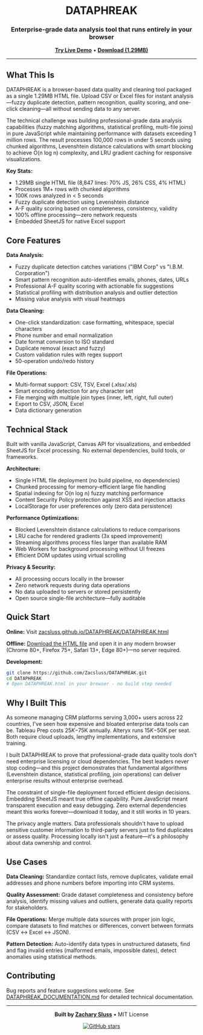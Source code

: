 <div align="center">

# DATAPHREAK

### Enterprise-grade data analysis tool that runs entirely in your browser

**[Try Live Demo](https://zacsluss.github.io/DATAPHREAK/DATAPHREAK.html)** • **[Download (1.29MB)](https://github.com/Zacsluss/DATAPHREAK/raw/main/DATAPHREAK.html)**

</div>

---

## What This Is

DATAPHREAK is a browser-based data quality and cleaning tool packaged as a single 1.29MB HTML file. Upload CSV or Excel files for instant analysis—fuzzy duplicate detection, pattern recognition, quality scoring, and one-click cleaning—all without sending data to any server.

The technical challenge was building professional-grade data analysis capabilities (fuzzy matching algorithms, statistical profiling, multi-file joins) in pure JavaScript while maintaining performance with datasets exceeding 1 million rows. The result processes 100,000 rows in under 5 seconds using chunked algorithms, Levenshtein distance calculations with smart blocking to achieve O(n log n) complexity, and LRU gradient caching for responsive visualizations.

**Key Stats:**
- 1.29MB single HTML file (8,847 lines: 70% JS, 26% CSS, 4% HTML)
- Processes 1M+ rows with chunked algorithms
- 100K rows analyzed in < 5 seconds
- Fuzzy duplicate detection using Levenshtein distance
- A-F quality scoring based on completeness, consistency, validity
- 100% offline processing—zero network requests
- Embedded SheetJS for native Excel support

## Core Features

**Data Analysis:**
- Fuzzy duplicate detection catches variations ("IBM Corp" vs "I.B.M. Corporation")
- Smart pattern recognition auto-identifies emails, phones, dates, URLs
- Professional A-F quality scoring with actionable fix suggestions
- Statistical profiling with distribution analysis and outlier detection
- Missing value analysis with visual heatmaps

**Data Cleaning:**
- One-click standardization: case formatting, whitespace, special characters
- Phone number and email normalization
- Date format conversion to ISO standard
- Duplicate removal (exact and fuzzy)
- Custom validation rules with regex support
- 50-operation undo/redo history

**File Operations:**
- Multi-format support: CSV, TSV, Excel (.xlsx/.xls)
- Smart encoding detection for any character set
- File merging with multiple join types (inner, left, right, full outer)
- Export to CSV, JSON, Excel
- Data dictionary generation

## Technical Stack

Built with vanilla JavaScript, Canvas API for visualizations, and embedded SheetJS for Excel processing. No external dependencies, build tools, or frameworks.

**Architecture:**
- Single HTML file deployment (no build pipeline, no dependencies)
- Chunked processing for memory-efficient large file handling
- Spatial indexing for O(n log n) fuzzy matching performance
- Content Security Policy protection against XSS and injection attacks
- LocalStorage for user preferences only (zero data persistence)

**Performance Optimizations:**
- Blocked Levenshtein distance calculations to reduce comparisons
- LRU cache for rendered gradients (3x speed improvement)
- Streaming algorithms process files larger than available RAM
- Web Workers for background processing without UI freezes
- Efficient DOM updates using virtual scrolling

**Privacy & Security:**
- All processing occurs locally in the browser
- Zero network requests during data operations
- No data uploaded to servers or stored persistently
- Open source single-file architecture—fully auditable

## Quick Start

**Online:** Visit [zacsluss.github.io/DATAPHREAK/DATAPHREAK.html](https://zacsluss.github.io/DATAPHREAK/DATAPHREAK.html)

**Offline:** [Download the HTML file](https://github.com/Zacsluss/DATAPHREAK/raw/main/DATAPHREAK.html) and open it in any modern browser (Chrome 80+, Firefox 75+, Safari 13+, Edge 80+)—no server required.

**Development:**
```bash
git clone https://github.com/Zacsluss/DATAPHREAK.git
cd DATAPHREAK
# Open DATAPHREAK.html in your browser - no build step needed
```

## Why I Built This

As someone managing CRM platforms serving 3,000+ users across 22 countries, I've seen how expensive and bloated enterprise data tools can be. Tableau Prep costs $25K-$75K annually. Alteryx runs $15K-$50K per seat. Both require cloud uploads, lengthy implementations, and extensive training.

I built DATAPHREAK to prove that professional-grade data quality tools don't need enterprise licensing or cloud dependencies. The best leaders never stop coding—and this project demonstrates that fundamental algorithms (Levenshtein distance, statistical profiling, join operations) can deliver enterprise results without enterprise overhead.

The constraint of single-file deployment forced efficient design decisions. Embedding SheetJS meant true offline capability. Pure JavaScript meant transparent execution and easy debugging. Zero external dependencies meant this works forever—download it today, and it still works in 10 years.

The privacy angle matters. Data professionals shouldn't have to upload sensitive customer information to third-party servers just to find duplicates or assess quality. Processing locally isn't just a feature—it's a philosophy about data ownership and control.

## Use Cases

**Data Cleaning:** Standardize contact lists, remove duplicates, validate email addresses and phone numbers before importing into CRM systems.

**Quality Assessment:** Grade dataset completeness and consistency before analysis, identify missing values and outliers, generate data quality reports for stakeholders.

**File Operations:** Merge multiple data sources with proper join logic, compare datasets to find matches or differences, convert between formats (CSV ↔ Excel ↔ JSON).

**Pattern Detection:** Auto-identify data types in unstructured datasets, find and flag invalid entries (malformed emails, impossible dates), detect anomalies using statistical methods.

## Contributing

Bug reports and feature suggestions welcome. See [DATAPHREAK_DOCUMENTATION.md](DATAPHREAK_DOCUMENTATION.md) for detailed technical documentation.

---

<div align="center">

**Built by [Zachary Sluss](https://github.com/Zacsluss)** • MIT License

[![GitHub stars](https://img.shields.io/github/stars/Zacsluss/DATAPHREAK?style=social)](https://github.com/Zacsluss/DATAPHREAK/stargazers)

</div>
